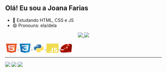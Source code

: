 ## Olá! Eu sou a Joana Farias

- 🌱 Estudando HTML, CSS e JS
- 😄 Pronouns: ela/dela

<div align="center">
  <a href="https://github.com/AquaPotter">
  <img height="158em" src="https://github-readme-stats.vercel.app/api?username=AquaPotter&show_icons=true&theme=dracula&include_all_commits=true&count_private=true"/>
  <img height="158em" src="https://github-readme-stats.vercel.app/api/top-langs/?username=AquaPotter&layout=compact&langs_count=7&theme=dracula"/>
</div>
  
<div style="display: inline_block"><br>
  <img align="center" alt="Joana-HTML" height="30" width="40" src="https://raw.githubusercontent.com/devicons/devicon/master/icons/html5/html5-original.svg">
  <img align="center" alt="Joana-CSS" height="30" width="40" src="https://raw.githubusercontent.com/devicons/devicon/master/icons/css3/css3-original.svg">
  <img align="center" alt="Rafa-Python" height="30" width="40" src="https://raw.githubusercontent.com/devicons/devicon/master/icons/python/python-original.svg">  
  <img align="center" alt="Rafa-Js" height="30" width="40" src="https://raw.githubusercontent.com/devicons/devicon/master/icons/javascript/javascript-plain.svg">
  <img align="center" alt="Joana-Ruby" height="30" width="40" src="https://raw.githubusercontent.com/devicons/devicon/master/icons/ruby/ruby-original.svg"
   
</div>
<hr>
  <div>
      <a href="https://www.youtube.com/channel/UCoaYhoaZUfTmThrlElYe_GA" target="_blank"><img src="https://img.shields.io/badge/YouTube-FF0000?style=for-the-badge&logo=youtube&logoColor=white" target="_blank"></a>
    <a href = "mailto:joana.farias2406@gmail.com"><img src="https://img.shields.io/badge/-Gmail-%23333?style=for-the-badge&logo=gmail&logoColor=white" target="_blank"></a>
    <a href="https://www.linkedin.com/in/joana-farias-99044b132/" target="_blank"><img src="https://img.shields.io/badge/-LinkedIn-%230077B5?style=for-the-badge&logo=linkedin&logoColor=white" target="_blank"></a> 
  </div>
